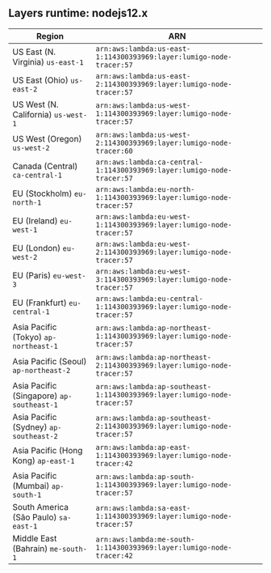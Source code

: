 Layers runtime: nodejs12.x
----
| Region | ARN |
| --- | --- |
|US East (N. Virginia)  `us-east-1`|`arn:aws:lambda:us-east-1:114300393969:layer:lumigo-node-tracer:57`|
|US East (Ohio)  `us-east-2`|`arn:aws:lambda:us-east-2:114300393969:layer:lumigo-node-tracer:57`|
|US West (N. California)  `us-west-1`|`arn:aws:lambda:us-west-1:114300393969:layer:lumigo-node-tracer:57`|
|US West (Oregon)  `us-west-2`|`arn:aws:lambda:us-west-2:114300393969:layer:lumigo-node-tracer:60`|
|Canada (Central)  `ca-central-1`|`arn:aws:lambda:ca-central-1:114300393969:layer:lumigo-node-tracer:57`|
|EU (Stockholm)  `eu-north-1`|`arn:aws:lambda:eu-north-1:114300393969:layer:lumigo-node-tracer:57`|
|EU (Ireland)  `eu-west-1`|`arn:aws:lambda:eu-west-1:114300393969:layer:lumigo-node-tracer:57`|
|EU (London)  `eu-west-2`|`arn:aws:lambda:eu-west-2:114300393969:layer:lumigo-node-tracer:57`|
|EU (Paris)  `eu-west-3`|`arn:aws:lambda:eu-west-3:114300393969:layer:lumigo-node-tracer:57`|
|EU (Frankfurt)  `eu-central-1`|`arn:aws:lambda:eu-central-1:114300393969:layer:lumigo-node-tracer:57`|
|Asia Pacific (Tokyo)  `ap-northeast-1`|`arn:aws:lambda:ap-northeast-1:114300393969:layer:lumigo-node-tracer:57`|
|Asia Pacific (Seoul)  `ap-northeast-2`|`arn:aws:lambda:ap-northeast-2:114300393969:layer:lumigo-node-tracer:57`|
|Asia Pacific (Singapore)  `ap-southeast-1`|`arn:aws:lambda:ap-southeast-1:114300393969:layer:lumigo-node-tracer:57`|
|Asia Pacific (Sydney)  `ap-southeast-2`|`arn:aws:lambda:ap-southeast-2:114300393969:layer:lumigo-node-tracer:57`|
|Asia Pacific (Hong Kong)  `ap-east-1`|`arn:aws:lambda:ap-east-1:114300393969:layer:lumigo-node-tracer:42`|
|Asia Pacific (Mumbai)  `ap-south-1`|`arn:aws:lambda:ap-south-1:114300393969:layer:lumigo-node-tracer:57`|
|South America (São Paulo)  `sa-east-1`|`arn:aws:lambda:sa-east-1:114300393969:layer:lumigo-node-tracer:57`|
|Middle East (Bahrain)  `me-south-1`|`arn:aws:lambda:me-south-1:114300393969:layer:lumigo-node-tracer:42`|
